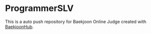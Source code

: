 # ProgrammerSLV
This is a auto push repository for Baekjoon Online Judge created with [BaekjoonHub](https://github.com/BaekjoonHub/BaekjoonHub).
